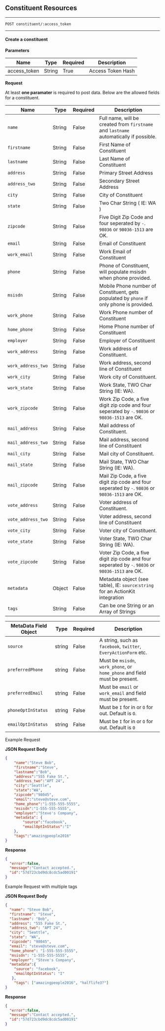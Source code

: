 ## Constituent Resources
***
	POST constituent/:access_token
	
***

#### Create a constituent

**Parameters**

| Name           | Type   | Required | Description             |
| -------------- | ------ | -------- | ------------------------------- |
| access_token   | String | True     | Access Token Hash  |


**Request**

At least **one paramater** is required to post data. Below are the allowed fields for a constituent.

| Name                | Type     | Required | Description |
| --------------------| -------- | -------- | ---------------------------------------------------------------------------------------- |
| `name`              | String   | False    | Full name, will be created from `firstname` and `lastname` automatically if possible.    |
| `firstname`         | String   | False    | First Name of Constituent |
| `lastname`          | String   | False    | Last Name of Constituent |
| `address`           | String   | False    | Primary Street Address |
| `address_two`       | String   | False    | Secondary Street Address|
| `city`              | String   | False    | City of Constituent |
| `state`             | String   | False    | Two Char String ( IE: WA ) |
| `zipcode`           | String   | False    | Five Digit Zip Code and four seperated by `-`. `98036` or `98036-1513` are OK. |
| `email`             | String   | False    | Email of Constituent  |
| `work_email`        | String   | False    | Work Email of Constituent  |
| `phone`             | String   | False    | Phone of Constituent, will populate msisdn when phone provided. |
| `msisdn`            | String   | False    | Mobile Phone number of Constituent, gets populated by `phone` if only phone is provided. |
| `work_phone`        | String   | False    | Work Phone number of Constituent |
| `home_phone`        | String   | False    | Home Phone number of Constituent |
| `employer`          | String   | False    | Employer of Constituent |
| `work_address` 	  | String   | False    | Work address of Constituent. |
| `work_address_two`  | String   | False    | Work address, second line of Constituent |
| `work_city`         | String   | False    | Work city of Constituent. | 
| `work_state`        | String   | False    | Work State, TWO Char String (IE: WA). |
| `work_zipcode` 	  | String   | False    | Work Zip Code, a five digit zip code and four seperated by `-`. `98036` or `98036-1513` are OK. |
| `mail_address`      | String   | False    | Mail address of Constituent. |
| `mail_address_two`  | String   | False    | Mail address, second line of Constituent |
| `mail_city`         | String   | False    | Mail city of Constituent. | 
| `mail_state`        | String   | False    | Mail State, TWO Char String (IE: WA). |
| `mail_zipcode`      | String   | False    | Mail Zip Code, a five digit zip code and four seperated by `-`. `98036` or `98036-1513` are OK. |
| `vote_address`      | String   | False    | Voter address of Constituent. |
| `vote_address_two`  | String   | False    | Voter address, second line of Constituent |
| `vote_city`         | String   | False    | Voter city of Constituent. | 
| `vote_state`        | String   | False    | Voter State, TWO Char String (IE: WA). |
| `vote_zipcode`      | String   | False    | Voter Zip Code, a five digit zip code and four seperated by `-`. `98036` or `98036-1513` are OK. |
| `metadata`          | Object   | False    | Metadata object (see table), IE: `source`:`string` for an ActionKit integration |
| `tags`              | String   | False    | Can be one String or an Array of Strings    |



| MetaData Field Object | Type     | Required | Description |
| ----------------------| -------- | ---------| ------------------------------------------------------------------------- |
| `source`              | string   | False    | A string, such as `facebook`, `twitter`, `EveryActionForm` etc.           |
| `preferredPhone`      | string   | False    | Must be `msisdn`, `work_phone`, or `home_phone` and field must be present.|
| `preferredEmail`      | string   | False    | Must be `email` or `work_email` and field must be present.                |
| `phoneOptInStatus`    | string   | False    | Must be `I` for in or `O` for out. Default is `O`.                        |
| `emailOptInStatus`    | string   | False    | Must be `I` for in or `O` for out. Default is `O`                         |


Example Request
 
**JSON Request Body**

``` json
{
	"name":"Steve Bob",
	"firstname":"Steve",
	"lastname":"Bob",
	"address":"555 Fake St.",
	"address_two":"APT 24",
	"city":"Seattle",
	"state":"WA",
	"zipcode":"98045",
	"email":"steve@steve.com",
	"home_phone":"1-555-555-5555",
	"msisdn":"1-555-555-5555",
	"employer":"Steve's Company",
	"metadata": {
		"source":"facebook",
		"emailOptInStatus":"I"
	},
	"tags":"amazingpeople2016"
}
```


**Response**

``` json
{
  "error":false,
  "message":"Contact accepted.",
  "id":"57d723cbd9dc8cdc5ad00191"
}
```

Example Request with multiple tags
 
**JSON Request Body**

``` json
{
  "name": "Steve Bob",
  "firstname": "Steve",
  "lastname": "Bob",
  "address": "555 Fake St.",
  "address_two": "APT 24",
  "city": "Seattle",
  "state": "WA",
  "zipcode": "98045",
  "email": "steve@steve.com",
  "home_phone": "1-555-555-5555",
  "msisdn": "1-555-555-5555",
  "employer": "Steve's Company",
  "metadata":{
    "source": "facebook",
    "emailOptInStatus": "I"
   },
	"tags": ["amazingpeople2016", "halflife3?"]
}
```


**Response**

``` json
{
  "error":false,
  "message":"Contact accepted.",
  "id":"57d723cbd9dc8cdc5ad00191"
}
```